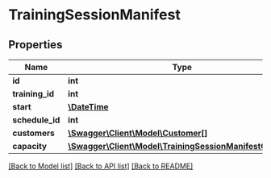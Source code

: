 # TrainingSessionManifest

## Properties
Name | Type | Description | Notes
------------ | ------------- | ------------- | -------------
**id** | **int** |  | [optional] 
**training_id** | **int** |  | [optional] 
**start** | [**\DateTime**](Date.md) |  | [optional] 
**schedule_id** | **int** |  | [optional] 
**customers** | [**\Swagger\Client\Model\Customer[]**](Customer.md) |  | [optional] 
**capacity** | [**\Swagger\Client\Model\TrainingSessionManifestCapacity**](TrainingSessionManifestCapacity.md) |  | [optional] 

[[Back to Model list]](../README.md#documentation-for-models) [[Back to API list]](../README.md#documentation-for-api-endpoints) [[Back to README]](../README.md)


